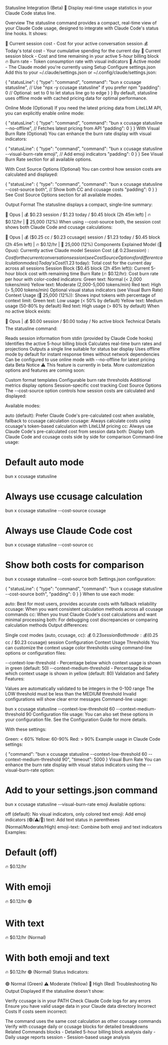 Statusline Integration (Beta) 🚀
Display real-time usage statistics in your Claude Code status line.

Overview
The statusline command provides a compact, real-time view of your Claude Code usage, designed to integrate with Claude Code's status line hooks. It shows:

💬 Current session cost - Cost for your active conversation session
💰 Today's total cost - Your cumulative spending for the current day
🚀 Current session block - Cost and time remaining in your active 5-hour billing block
🔥 Burn rate - Token consumption rate with visual indicators
🤖 Active model - The Claude model you're currently using
Setup
Configure settings.json
Add this to your ~/.claude/settings.json or ~/.config/claude/settings.json:


{
  "statusLine": {
    "type": "command",
    "command": "bun x ccusage statusline", // Use "npx -y ccusage statusline" if you prefer npm
    "padding": 0  // Optional: set to 0 to let status line go to edge
  }
}
By default, statusline uses offline mode with cached pricing data for optimal performance.

Online Mode (Optional)
If you need the latest pricing data from LiteLLM API, you can explicitly enable online mode:


{
  "statusLine": {
    "type": "command",
    "command": "bun x ccusage statusline --no-offline", // Fetches latest pricing from API
    "padding": 0
  }
}
With Visual Burn Rate (Optional)
You can enhance the burn rate display with visual indicators:


{
  "statusLine": {
    "type": "command",
    "command": "bun x ccusage statusline --visual-burn-rate emoji", // Add emoji indicators
    "padding": 0
  }
}
See Visual Burn Rate section for all available options.

With Cost Source Options (Optional)
You can control how session costs are calculated and displayed:


{
  "statusLine": {
    "type": "command",
    "command": "bun x ccusage statusline --cost-source both", // Show both CC and ccusage costs
    "padding": 0
  }
}
See Cost Source Options section for all available modes.

Output Format
The statusline displays a compact, single-line summary:


🤖 Opus | 💰 $0.23 session / $1.23 today / $0.45 block (2h 45m left) | 🔥 $0.12/hr | 🧠 25,000 (12%)
When using --cost-source both, the session cost shows both Claude Code and ccusage calculations:


🤖 Opus | 💰 ($0.25 cc / $0.23 ccusage) session / $1.23 today / $0.45 block (2h 45m left) | 🔥 $0.12/hr | 🧠 25,000 (12%)
Components Explained
Model (🤖 Opus): Currently active Claude model
Session Cost (💰 $0.23 session): Cost for the current conversation session (see Cost Source Options for different calculation modes)
Today's Cost ($1.23 today): Total cost for the current day across all sessions
Session Block ($0.45 block (2h 45m left)): Current 5-hour block cost with remaining time
Burn Rate (🔥 $0.12/hr): Cost burn rate per hour with color-coded indicators:
Green text: Normal (< 2,000 tokens/min)
Yellow text: Moderate (2,000-5,000 tokens/min)
Red text: High (> 5,000 tokens/min)
Optional visual status indicators (see Visual Burn Rate)
Context Usage (🧠 25,000 (12%)): Shows input tokens with percentage of context limit:
Green text: Low usage (< 50% by default)
Yellow text: Medium usage (50-80% by default)
Red text: High usage (> 80% by default)
When no active block exists:


🤖 Opus | 💰 $0.00 session / $0.00 today / No active block
Technical Details
The statusline command:

Reads session information from stdin (provided by Claude Code hooks)
Identifies the active 5-hour billing block
Calculates real-time burn rates and projections
Outputs a single line suitable for status bar display
Uses offline mode by default for instant response times without network dependencies
Can be configured to use online mode with --no-offline for latest pricing data
Beta Notice
⚠️ This feature is currently in beta. More customization options and features are coming soon:

Custom format templates
Configurable burn rate thresholds
Additional metrics display options
Session-specific cost tracking
Cost Source Options
The --cost-source option controls how session costs are calculated and displayed:

Available modes:

auto (default): Prefer Claude Code's pre-calculated cost when available, fallback to ccusage calculation
ccusage: Always calculate costs using ccusage's token-based calculation with LiteLLM pricing
cc: Always use Claude Code's pre-calculated cost from session data
both: Display both Claude Code and ccusage costs side by side for comparison
Command-line usage:


# Default auto mode
bun x ccusage statusline

# Always use ccusage calculation
bun x ccusage statusline --cost-source ccusage

# Always use Claude Code cost
bun x ccusage statusline --cost-source cc  

# Show both costs for comparison
bun x ccusage statusline --cost-source both
Settings.json configuration:


{
  "statusLine": {
    "type": "command",
    "command": "bun x ccusage statusline --cost-source both",
    "padding": 0
  }
}
When to use each mode:

auto: Best for most users, provides accurate costs with fallback reliability
ccusage: When you want consistent calculation methods across all ccusage commands
cc: When you trust Claude Code's cost calculations and want minimal processing
both: For debugging cost discrepancies or comparing calculation methods
Output differences:

Single cost modes (auto, ccusage, cc): 💰 $0.23 session
Both mode: 💰 ($0.25 cc / $0.23 ccusage) session
Configuration
Context Usage Thresholds
You can customize the context usage color thresholds using command-line options or configuration files:

--context-low-threshold - Percentage below which context usage is shown in green (default: 50)
--context-medium-threshold - Percentage below which context usage is shown in yellow (default: 80)
Validation and Safety Features:

Values are automatically validated to be integers in the 0-100 range
The LOW threshold must be less than the MEDIUM threshold
Invalid configurations will show clear error messages
Command-line usage:


bun x ccusage statusline --context-low-threshold 60 --context-medium-threshold 90
Configuration file usage: You can also set these options in your configuration file. See the Configuration Guide for more details.

With these settings:

Green: < 60%
Yellow: 60-90%
Red: > 90%
Example usage in Claude Code settings:


{
  "command": "bun x ccusage statusline --context-low-threshold 60 --context-medium-threshold 90",
  "timeout": 5000
}
Visual Burn Rate
You can enhance the burn rate display with visual status indicators using the --visual-burn-rate option:


# Add to your settings.json command
bun x ccusage statusline --visual-burn-rate emoji
Available options:

off (default): No visual indicators, only colored text
emoji: Add emoji indicators (🟢/⚠️/🚨)
text: Add text status in parentheses (Normal/Moderate/High)
emoji-text: Combine both emoji and text indicators
Examples:


# Default (off)
🔥 $0.12/hr

# With emoji
🔥 $0.12/hr 🟢

# With text  
🔥 $0.12/hr (Normal)

# With both emoji and text
🔥 $0.12/hr 🟢 (Normal)
Status Indicators:

🟢 Normal (Green)
⚠️ Moderate (Yellow)
🚨 High (Red)
Troubleshooting
No Output Displayed
If the statusline doesn't show:

Verify ccusage is in your PATH
Check Claude Code logs for any errors
Ensure you have valid usage data in your Claude data directory
Incorrect Costs
If costs seem incorrect:

The command uses the same cost calculation as other ccusage commands
Verify with ccusage daily or ccusage blocks for detailed breakdowns
Related Commands
blocks - Detailed 5-hour billing block analysis
daily - Daily usage reports
session - Session-based usage analysis